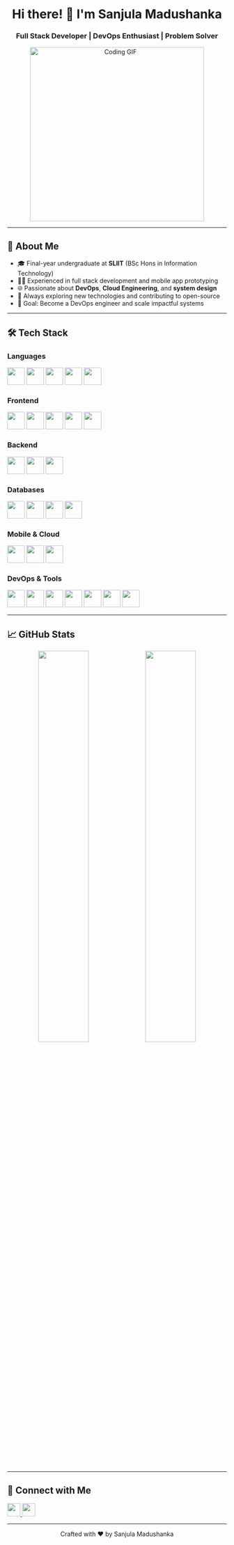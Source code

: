 <h1 align="center">Hi there! 👋 I'm Sanjula Madushanka</h1>

<h3 align="center">Full Stack Developer | DevOps Enthusiast | Problem Solver</h3>

<p align="center">
  <img src="https://media.giphy.com/media/qgQUggAC3Pfv687qPC/giphy.gif" width="400" alt="Coding GIF"/>
</p>

---

## 🚀 About Me

- 🎓 Final-year undergraduate at **SLIIT** (BSc Hons in Information Technology)
- 👨‍💻 Experienced in full stack development and mobile app prototyping
- 🌐 Passionate about **DevOps**, **Cloud Engineering**, and **system design**
- 🧠 Always exploring new technologies and contributing to open-source
- 🎯 Goal: Become a DevOps engineer and scale impactful systems

---

## 🛠️ Tech Stack

### Languages
<p>
  <img src="https://cdn.jsdelivr.net/gh/devicons/devicon/icons/java/java-original.svg" width="40" />
  <img src="https://cdn.jsdelivr.net/gh/devicons/devicon/icons/javascript/javascript-original.svg" width="40" />
  <img src="https://cdn.jsdelivr.net/gh/devicons/devicon/icons/python/python-original.svg" width="40" />
  <img src="https://cdn.jsdelivr.net/gh/devicons/devicon/icons/c/c-original.svg" width="40" />
  <img src="https://cdn.jsdelivr.net/gh/devicons/devicon/icons/kotlin/kotlin-original.svg" width="40" />
</p>

### Frontend
<p>
  <img src="https://cdn.jsdelivr.net/gh/devicons/devicon/icons/html5/html5-original.svg" width="40" />
  <img src="https://cdn.jsdelivr.net/gh/devicons/devicon/icons/css3/css3-original.svg" width="40" />
  <img src="https://cdn.jsdelivr.net/gh/devicons/devicon/icons/react/react-original.svg" width="40" />
  <img src="https://cdn.jsdelivr.net/gh/devicons/devicon/icons/angularjs/angularjs-original.svg" width="40" />
  <img src="https://www.vectorlogo.zone/logos/tailwindcss/tailwindcss-icon.svg" width="40" />
</p>

### Backend
<p>
  <img src="https://cdn.jsdelivr.net/gh/devicons/devicon/icons/nodejs/nodejs-original.svg" width="40" />
  <img src="https://cdn.jsdelivr.net/gh/devicons/devicon/icons/express/express-original.svg" width="40" />
  <img src="https://www.vectorlogo.zone/logos/springio/springio-icon.svg" width="40" />
</p>

### Databases
<p>
  <img src="https://cdn.jsdelivr.net/gh/devicons/devicon/icons/mysql/mysql-original.svg" width="40" />
  <img src="https://cdn.jsdelivr.net/gh/devicons/devicon/icons/mongodb/mongodb-original.svg" width="40" />
  <img src="https://cdn.jsdelivr.net/gh/devicons/devicon/icons/oracle/oracle-original.svg" width="40" />
  <img src="https://www.svgrepo.com/show/303229/microsoft-sql-server-logo.svg" width="40" />
</p>

### Mobile & Cloud
<p>
  <img src="https://cdn.jsdelivr.net/gh/devicons/devicon/icons/android/android-original.svg" width="40" />
  <img src="https://www.vectorlogo.zone/logos/firebase/firebase-icon.svg" width="40" />
  <img src="https://cdn.jsdelivr.net/gh/devicons/devicon/icons/amazonwebservices/amazonwebservices-original.svg" width="40" />
</p>

### DevOps & Tools
<p>
  <img src="https://cdn.jsdelivr.net/gh/devicons/devicon/icons/docker/docker-original.svg" width="40" />
  <img src="https://www.vectorlogo.zone/logos/kubernetes/kubernetes-icon.svg" width="40" />
  <img src="https://cdn.jsdelivr.net/gh/devicons/devicon/icons/git/git-original.svg" width="40" />
  <img src="https://cdn.jsdelivr.net/gh/devicons/devicon/icons/linux/linux-original.svg" width="40" />
  <img src="https://www.vectorlogo.zone/logos/figma/figma-icon.svg" width="40" />
  <img src="https://cdn.jsdelivr.net/gh/devicons/devicon/icons/pandas/pandas-original.svg" width="40" />
  <img src="https://upload.wikimedia.org/wikipedia/commons/0/05/Scikit_learn_logo_small.svg" width="40" />
</p>

---

## 📈 GitHub Stats

<p align="center">
  <img src="https://github-readme-stats.vercel.app/api?username=Sanjula-Madushanka&show_icons=true&theme=react" width="48%" />
  <img src="https://github-readme-stats.vercel.app/api/top-langs/?username=Sanjula-Madushanka&layout=compact&theme=react" width="48%" />
</p>

---

## 🔗 Connect with Me

<p align="left">
  <a href="https://www.linkedin.com/in/sanjula-madushanka" target="_blank">
    <img src="https://www.vectorlogo.zone/logos/linkedin/linkedin-icon.svg" width="30" />
  </a>
  <a href="mailto:sanjula.m@example.com">
    <img src="https://www.vectorlogo.zone/logos/gmail/gmail-icon.svg" width="30" />
  </a>
</p>

---

<p align="center">Crafted with ❤️ by Sanjula Madushanka</p>
